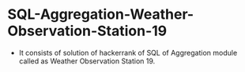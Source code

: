 # SQL-Aggregation-Weather-Observation-Station-19
- It consists of solution of hackerrank of SQL of Aggregation module called as Weather Observation Station 19.
